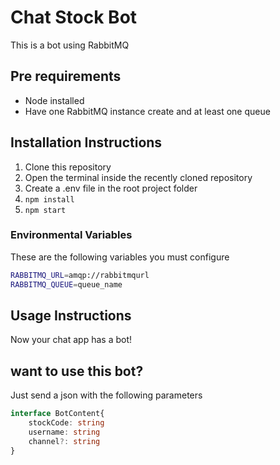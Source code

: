 # Chat Stock Bot
This is a bot using RabbitMQ

## Pre requirements

- Node installed
- Have one RabbitMQ instance create and at least one queue

## Installation Instructions

1. Clone this repository
2. Open the terminal inside the recently cloned repository
3. Create a .env file in the root project folder
4. `npm install`
5. `npm start`

### Environmental Variables

These are the following variables you must configure

```sh
RABBITMQ_URL=amqp://rabbitmqurl
RABBITMQ_QUEUE=queue_name
```

## Usage Instructions

Now your chat app has a bot!

## want to use this bot?

Just send a json with the following parameters

```ts
interface BotContent{
    stockCode: string
    username: string
    channel?: string
}
```